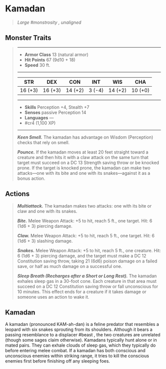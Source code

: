 # Kamadan
>*Large #monstrosity , unaligned*
## Monster Traits
>___
>- **Armor Class** 13 (natural armor)
>- **Hit Points** 67 (9d10 + 18)
>- **Speed** 30 ft.
>___
>|STR|DEX|CON|INT|WIS|CHA|
>|:---:|:---:|:---:|:---:|:---:|:---:|
>|16 (+3)|16 (+3)|14 (+2)|3 (-4)|14 (+2)|10 (+0)|
>___
>- **Skills** Perception +4, Stealth +7
>- **Senses** passive Perception 14
>- **Languages** —
>- #cr4 (1,100 XP)
>___
>***Keen Smell.*** The kamadan has advantage on Wisdom (Perception) checks that rely on smell.  
>
>***Pounce.*** If the kamadan moves at least 20 feet straight toward a creature and then hits it with a claw attack on the same turn that target must succeed on a DC 13 Strength saving throw or be knocked prone. If the target is knocked prone, the kamadan can make two attacks—one with its bite and one with its snakes—against it as a bonus action.  
>
## Actions
>***Multiattack.*** The kamadan makes two attacks: one with its bite or claw and one with its snakes.  
>
>***Bite.*** Melee Weapon Attack: +5 to hit, reach 5 ft., one target. Hit: 6 (1d6 + 3) piercing damage.  
>
>***Claw.*** Melee Weapon Attack: +5 to hit, reach 5 ft., one target. Hit: 6 (1d6 + 3) slashing damage.  
>
>***Snakes.*** Melee Weapon Attack: +5 to hit, reach 5 ft., one creature. Hit: 6 (1d6 + 3) piercing damage, and the target must make a DC 12 Constitution saving throw, taking 21 (6d6) poison damage on a failed save, or half as much damage on a successful one.  
>
>***Sleep Breath (Recharges after a Short or Long Rest).*** The kamadan exhales sleep gas in a 30-foot cone. Each creature in that area must succeed on a DC 12 Constitution saving throw or fall unconscious for 10 minutes. This effect ends for a creature if it takes damage or someone uses an action to wake it.
## Kamadan
A kamadan (pronounced KAM-ah-dan) is a feline predator that resembles a leopard with six snakes sprouting from its shoulders. Although it bears a passing resemblance to a displacer #beast , the two creatures are unrelated (though some sages claim otherwise).
Kamadans typically hunt alone or in mated pairs. They can exhale clouds of sleep gas, which they typically do before entering melee combat. If a kamadan has both conscious and unconscious enemies within striking range, it tries to kill the conscious enemies first before finishing off any sleeping foes.